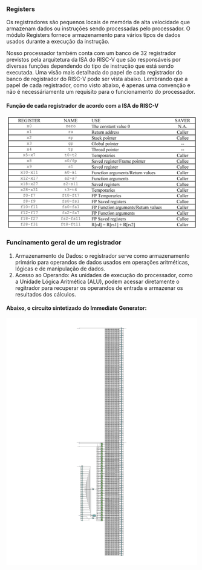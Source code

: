 ### Registers 
Os registradores são pequenos locais de memória de alta velocidade que armazenam dados ou instruções sendo processadas pelo processador. O módulo Registers fornece armazenamento para vários tipos de dados usados durante a execução da instrução.

Nosso processador também conta com um banco de 32 registrador previstos pela arquitetura da ISA do RISC-V que são responsáveis por diversas funções dependendo do tipo de instrução que está sendo executada. Uma visão mais detalhada do papel de cada registrador do banco de registrador do RISC-V pode ser vista abaixo. Lembrando que a papel de cada registrador, como visto abaixo, é apenas uma convenção e não é necessáriamente um requisito para o funcionamento do processador.

#### Função de cada registrador de acordo com a ISA do RISC-V
![registerConvention](registerConvention.JPG)

### Funcinamento geral de um registrador
1. Armazenamento de Dados: o registrador serve como armazenamento primário para operandos de dados usados em operações aritméticas, lógicas e de manipulação de dados. 
2. Acesso ao Operando: As unidades de execução do processador, como a Unidade Lógica Aritmética (ALU), podem acessar diretamente o regitrador para recuperar os operandos de entrada e armazenar os resultados dos cálculos.

#### Abaixo, o circuito sintetizado do Immediate Generator:
![registers](registers.jpg)